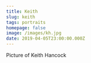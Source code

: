 ```yaml
---
title: Keith
slug: keith
tags: portraits
homepage: false
image: /images/kh.jpg
date: 2019-04-05T23:00:00.000Z
---
```

Picture of Keith Hancock
